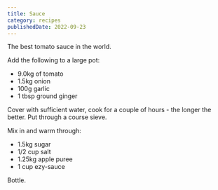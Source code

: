 ```yaml
---
title: Sauce
category: recipes
publishedDate: 2022-09-23
---
```


The best tomato sauce in the world.

Add the following to a large pot:

- 9.0kg of tomato
- 1.5kg onion
- 100g garlic
- 1 tbsp ground ginger

Cover with sufficient water, cook for a couple of hours - the longer the better.
Put through a course sieve.

Mix in and warm through:

- 1.5kg sugar
- 1/2 cup salt
- 1.25kg apple puree
- 1 cup ezy-sauce

Bottle.
